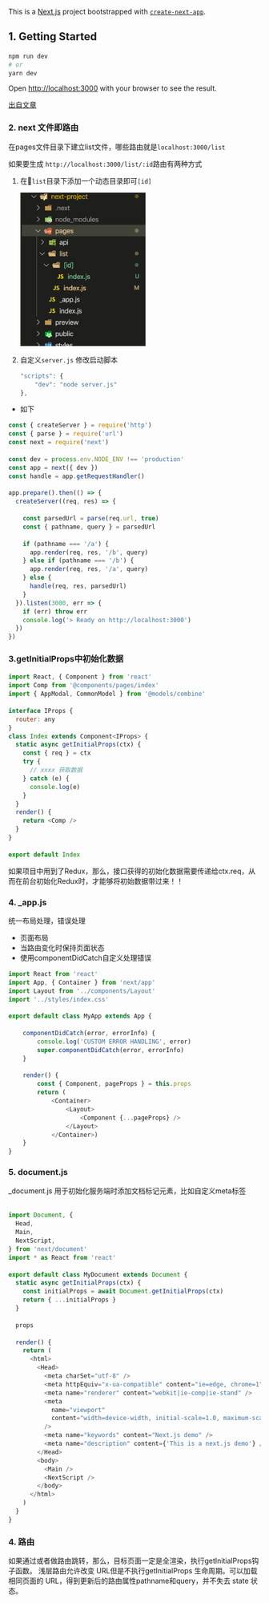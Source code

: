 This is a [Next.js](https://nextjs.org/) project bootstrapped with [`create-next-app`](https://github.com/vercel/next.js/tree/canary/packages/create-next-app).

## 1. Getting Started

```bash
npm run dev
# or
yarn dev
```

Open [http://localhost:3000](http://localhost:3000) with your browser to see the result.

[出自文章](https://www.jianshu.com/p/3d17ee447f0c?utm_campaign) 

### 2. next 文件即路由

在pages文件目录下建立list文件，哪些路由就是`localhost:3000/list`

如果要生成 `http://localhost:3000/list/:id`路由有两种方式

1. 在`list`目录下添加一个动态目录即可`[id]`

    <img src="./preview/001.png" width="250px" alt="动态目录" />

2. 自定义`server.js`
修改启动脚本

    ```javascript
    "scripts": {
        "dev": "node server.js"
    },
    ```

* 如下

```javascript
const { createServer } = require('http')
const { parse } = require('url')
const next = require('next')

const dev = process.env.NODE_ENV !== 'production'
const app = next({ dev })
const handle = app.getRequestHandler()

app.prepare().then(() => {
  createServer((req, res) => {
  
    const parsedUrl = parse(req.url, true)
    const { pathname, query } = parsedUrl

    if (pathname === '/a') {
      app.render(req, res, '/b', query)
    } else if (pathname === '/b') {
      app.render(req, res, '/a', query)
    } else {
      handle(req, res, parsedUrl)
    }
  }).listen(3000, err => {
    if (err) throw err
    console.log('> Ready on http://localhost:3000')
  })
})
```

### 3.getInitialProps中初始化数据

```javascript
import React, { Component } from 'react'
import Comp from '@components/pages/index'
import { AppModal, CommonModel } from '@models/combine'

interface IProps {
  router: any
}
class Index extends Component<IProps> {
  static async getInitialProps(ctx) {
    const { req } = ctx
    try {
      // xxxx 获取数据
    } catch (e) {
      console.log(e)
    }
  }
  render() {
    return <Comp />
  }
}

export default Index
```

如果项目中用到了Redux，那么，接口获得的初始化数据需要传递给ctx.req，从而在前台初始化Redux时，才能够将初始数据带过来！！

### 4. _app.js

统一布局处理，错误处理

+ 页面布局
+ 当路由变化时保持页面状态
+ 使用componentDidCatch自定义处理错误

```javascript
import React from 'react'
import App, { Container } from 'next/app'
import Layout from '../components/Layout'
import '../styles/index.css'

export default class MyApp extends App {

    componentDidCatch(error, errorInfo) {
        console.log('CUSTOM ERROR HANDLING', error)
        super.componentDidCatch(error, errorInfo)
    }

    render() {
        const { Component, pageProps } = this.props
        return (
            <Container>
                <Layout>
                    <Component {...pageProps} />
                </Layout>
            </Container>)
    }
}
```

### 5. document.js

_document.js 用于初始化服务端时添加文档标记元素，比如自定义meta标签

```javascript

import Document, {
  Head,
  Main,
  NextScript,
} from 'next/document'
import * as React from 'react'

export default class MyDocument extends Document {
  static async getInitialProps(ctx) {
    const initialProps = await Document.getInitialProps(ctx)
    return { ...initialProps }
  }

  props

  render() {
    return (
      <html>
        <Head>
          <meta charSet="utf-8" />
          <meta httpEquiv="x-ua-compatible" content="ie=edge, chrome=1" />
          <meta name="renderer" content="webkit|ie-comp|ie-stand" />
          <meta
            name="viewport"
            content="width=device-width, initial-scale=1.0, maximum-scale=1.0, minimum-scale=1.0, user-scalable=no,viewport-fit=cover"
          />
          <meta name="keywords" content="Next.js demo" />
          <meta name="description" content={'This is a next.js demo'} />
        </Head>
        <body>
          <Main />
          <NextScript />
        </body>
      </html>
    )
  }
}
```

### 4. 路由

如果通过<Link href={href}></Link>或者<a href={href}></a>做路由跳转，那么，目标页面一定是全渲染，执行getInitialProps钩子函数。
浅层路由允许改变 URL但是不执行getInitialProps 生命周期。可以加载相同页面的 URL，得到更新后的路由属性pathname和query，并不失去 state 状态。